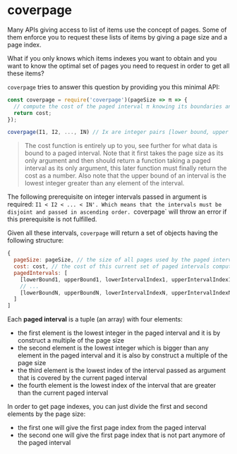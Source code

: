 # coverpage

Many APIs giving access to list of items use the concept of pages.
Some of them enforce you to request these lists of items by giving a page size and a page index.

What if you only knows which items indexes you want to obtain and you want to know the optimal set of pages you need to request in order to get all these items?

`coverpage` tries to answer this question by providing you this minimal API:

```javascript
const coverpage = require('coverpage')(pageSize => π => {
  // compute the cost of the paged interval π knowing its boundaries and the page size
  return cost;
});

coverpage(I1, I2, ..., IN) // Ix are integer pairs [lower bound, upper bound]
```

> The cost function is entirely up to you, see further for what data is bound to a paged interval.
> Note that it first takes the page size as its only argument and then should return a function taking a paged interval as its only argument, this later function must finally return the cost as a number.
> Also note that the upper bound of an interval is the lowest integer greater than any element of the interval.

The following prerequisite on integer intervals passed in argument is required: `I1 < I2 < ... < IN'.
Which means that the intervals must be disjoint and passed in ascending order.
`coverpage` will throw an error if this prerequisite is not fulfilled.

Given all these intervals, `coverpage` will return a set of objects having the following structure:

```javascript
{
  pageSize: pageSize, // the size of all pages used by the paged intervals
  cost: cost, // the cost of this current set of paged intervals computed with the cost function given to the coverpage
  pagedIntervals: [
    [lowerBound1, upperBound1, lowerIntervalIndex1, upperIntervalIndex1],
    // ...
    [lowerBoundN, upperBoundN, lowerIntervalIndexN, upperIntervalIndexN]
  ]
]
```

Each **paged interval** is a tuple (an array) with four elements:

- the first element is the lowest integer in the paged interval and it is by construct a multiple of the page size
- the second element is the lowest integer which is bigger than any element in the paged interval and it is also by construct a multiple of the page size
- the third element is the lowest index of the interval passed as argument that is covered by the current paged interval
- the fourth element is the lowest index of the interval that are greater than the current paged interval

In order to get page indexes, you can just divide the first and second elements by the page size:

- the first one will give the first page index from the paged interval
- the second one will give the first page index that is not part anymore of the paged interval
